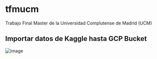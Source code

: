 # tfmucm
Trabajo Final Master de la Universidad Complutense de Madrid (UCM)

<h2>Importar datos de Kaggle hasta GCP Bucket</h2>

![image](https://user-images.githubusercontent.com/21319105/187302836-ad72e700-674e-4d0c-8bee-70dce3614df6.png)
